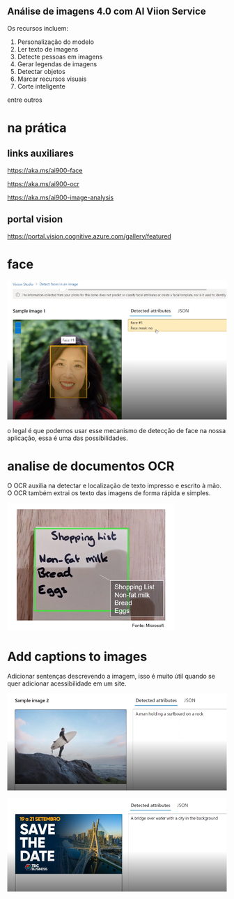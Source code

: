 ## Análise de imagens 4.0 com AI Viion Service

Os recursos incluem:

1. Personalização do modelo
2. Ler texto de imagens
3. Detecte pessoas em imagens
4. Gerar legendas de imagens
5. Detectar objetos
6. Marcar recursos visuais
7. Corte inteligente

entre outros

# na prática

## links auxiliares

https://aka.ms/ai900-face

https://aka.ms/ai900-ocr

https://aka.ms/ai900-image-analysis

## portal vision

https://portal.vision.cognitive.azure.com/gallery/featured

# face

![](./assets/face.png)

o legal é que podemos usar esse mecanismo de detecção de face na nossa aplicação,
essa é uma das possibilidades.

# analise de documentos OCR

O OCR auxilia na detectar e localização de texto impresso e escrito à mão.
O OCR também extrai os texto das imagens de forma rápida e simples.

![](./assets/ocr.png)

# Add captions to images

Adicionar sentenças descrevendo a imagem, isso é muito útil quando se quer adicionar acessibilidade em um site.

![](./assets/samplemask.png)

![](./assets/asfe.png)
